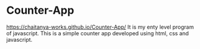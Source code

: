 # Counter-App
https://chaitanya-works.github.io/Counter-App/
It is my enty level program of javascript.
This is a simple counter app developed using html, css and javascript. 
